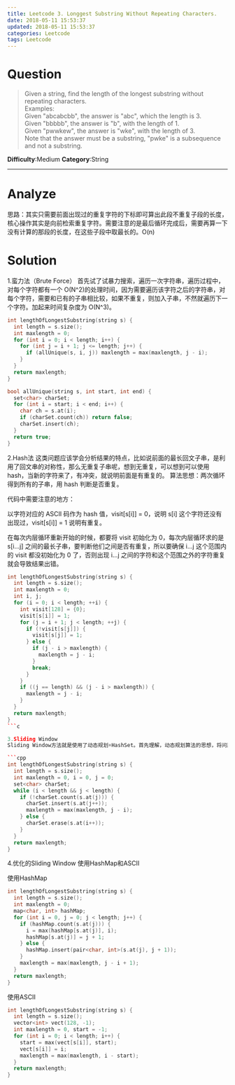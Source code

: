 ```yaml
---
title: Leetcode 3. Longgest Substring Without Repeating Characters.
date: 2018-05-11 15:53:37
updated: 2018-05-11 15:53:37
categories: Leetcode
tags: Leetcode
---
```

# Question

> Given a string, find the length of the longest substring without repeating characters.  
> Examples:  
> Given "abcabcbb", the answer is "abc", which the length is 3.  
> Given "bbbbb", the answer is "b", with the length of 1.  
> Given "pwwkew", the answer is "wke", with the length of 3.   
> Note that the answer must be a substring, "pwke" is a subsequence and not a substring.  

**Difficulty**:Medium
**Category**:String

<!-- more -->

****

# Analyze

思路：其实只需要前面出现过的重复字符的下标即可算出此段不重复子段的长度，核心操作其实是向前检索重复字符。需要注意的是最后循环完成后，需要再算一下没有计算的那段的长度，在这些子段中取最长的。O(n)

# Solution

<!-- ```java
class Solution {
    public int lengthOfLongestSubstring(String s) {
        char[] sc = s.toCharArray(); //string to char 

        Map<Character, Integer> cm = new HashMap<Character, Integer>();  //build a hashmap to save 

        int j = 0, maxLen = 0;
        for(int i = 0;i < sc.length; ++i) { //follow the order to find which is note the similar letter 
            char cur = sc[i];
            if(cm.containsKey(cur)) { 
//if there are some letter which were belonged to Hashmap, then this is a same letter

                maxLen = Math.max(i - j, maxLen); 
// i-j is 
                j = Math.max(j, cm.get(cur) + 1);
//j = length 
            }
            cm.put(cur, i);  //put the char to Hashmap(char, order)
        }
        return Math.max(sc.length - j, maxLen);
    }
}
```

# Follow up

```java
Java String toCharArray()
The java string toCharArray() method converts this string into character array. It returns a newly created character array, its length is similar to this string and its contents are initialized with the characters of this string.

public class StringToCharArrayExample{  
public static void main(String args[]){  
String s1="hello";  
char[] ch=s1.toCharArray();  
for(int i=0;i<ch.length;i++){  
System.out.print(ch[i]);  
}  
}} 
```  -->

1.蛮力法（Brute Force）
首先试了试暴力搜索，遍历一次字符串，遍历过程中，对每个字符都有一个 O(N^2)的处理时间，因为需要遍历该字符之后的字符串，对每个字符，需要和已有的子串相比较，如果不重复，则加入子串，不然就遍历下一个字符。加起来时间复杂度为 O(N^3)。

```c++
int lengthOfLongestSubstring(string s) {
  int length = s.size();
  int maxlength = 0;
  for (int i = 0; i < length; i++) {
    for (int j = i + 1; j <= length; j++) {
      if (allUnique(s, i, j)) maxlength = max(maxlength, j - i);
    }
  }
  return maxlength;
}

bool allUnique(string s, int start, int end) {
  set<char> charSet;
  for (int i = start; i < end; i++) {
    char ch = s.at(i);
    if (charSet.count(ch)) return false;
    charSet.insert(ch);
  }
  return true;
}
```

2.Hash法
这类问题应该学会分析结果的特点，比如说前面的最长回文子串，是利用了回文串的对称性，那么无重复子串呢，想到无重复，可以想到可以使用 hash，当新的字符来了，有冲突，就说明前面是有重复的。 算法思想：两次循环得到所有的子串，用 hash 判断是否重复。

代码中需要注意的地方：

以字符对应的 ASCII 码作为 hash 值，visit[s[i]] = 0，说明 s[i] 这个字符还没有出现过，visit[s[i]] = 1 说明有重复。

在每次内层循环重新开始的时候，都要将 visit 初始化为 0，每次内层循环求的是 s[i...j] 之间的最长子串，要判断他们之间是否有重复，所以要确保 i...j 这个范围内的 visit 都没初始化为 0 了，否则出现 i...j 之间的字符和这个范围之外的字符重复就会导致结果出错。

```cpp
int lengthOfLongestSubstring(string s) {
  int length = s.size();
  int maxlength = 0;
  int i, j;
  for (i = 0; i < length; ++i) {
    int visit[128] = {0};
    visit[s[i]] = 1;
    for (j = i + 1; j < length; ++j) {
      if (!visit[s[j]]) {
        visit[s[j]] = 1;
      } else {
        if (j - i > maxlength) {
          maxlength = j - i;
        }
        break;
      }
    }
    if ((j == length) && (j - i > maxlength)) {
      maxlength = j - i;
    }
  }
  return maxlength;
}
```c

3.Sliding Window
Sliding Window方法就是使用了动态规划+HashSet。首先理解，动态规划算法的思想，将问题分解为子问题的解，找到重叠子问题和最优子结构，对需要重复计算的结果进行存储。而使用了HashSet之后，重叠子问题操作可以简单很多，只需要 2N 步就能得出结果。

```cpp
int lengthOfLongestSubstring(string s) {
  int length = s.size();
  int maxlength = 0, i = 0, j = 0;
  set<char> charSet;
  while (i < length && j < length) {
    if (!charSet.count(s.at(j))) {
      charSet.insert(s.at(j++));
      maxlength = max(maxlength, j - i);
    } else {
      charSet.erase(s.at(i++));
    }
  }
  return maxlength;
}
```

4.优化的Sliding Window
使用HashMap和ASCII

使用HashMap

```cpp
int lengthOfLongestSubstring(string s) {
  int length = s.size();
  int maxlength = 0;
  map<char, int> hashMap;
  for (int i = 0, j = 0; j < length; j++) {
    if (hashMap.count(s.at(j))) {
      i = max(hashMap[s.at(j)], i);
      hashMap[s.at(j)] = j + 1;
    } else {
      hashMap.insert(pair<char, int>(s.at(j), j + 1));
    }
    maxlength = max(maxlength, j - i + 1);
  }
  return maxlength;
}
```

使用ASCII

```cpp
int lengthOfLongestSubstring(string s) {
  int length = s.size();
  vector<int> vect(128, -1);
  int maxlength = 0, start = -1;
  for (int i = 0; i < length; i++) {
    start = max(vect[s[i]], start);
    vect[s[i]] = i;
    maxlength = max(maxlength, i - start);
  }
  return maxlength;
}
```